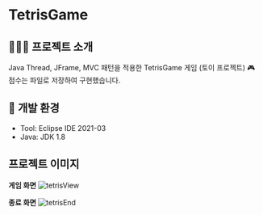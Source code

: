 # TetrisGame

## 👨🏿‍🏫 프로젝트 소개
Java Thread, JFrame, MVC 패턴을 적용한 TetrisGame 게임 (토이 프로젝트) 🎮
<br>점수는 파일로 저장하여 구현했습니다.

## 📝 개발 환경
* Tool: Eclipse IDE 2021-03
* Java: JDK 1.8

## 프로젝트 이미지

**게임 화면**
![tetrisView](https://github.com/cordingkid/TetrisGame/assets/83069542/033dfe9d-bc2e-4b25-aabb-51c66ce7d37a)

**종료 화면**
![tetrisEnd](https://github.com/cordingkid/TetrisGame/assets/83069542/03736462-84fb-405f-82f8-428951ff5b56)

